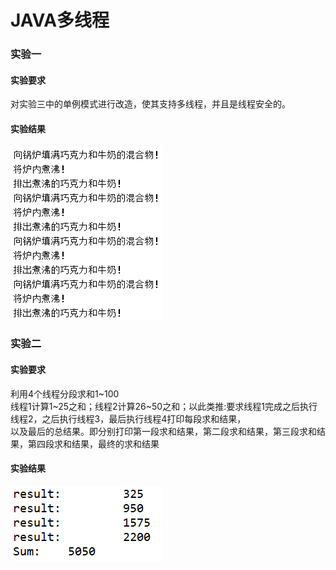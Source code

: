 # JAVA多线程

### 实验一
#### 实验要求  

对实验三中的单例模式进行改造，使其支持多线程，并且是线程安全的。  

#### 实验结果
![image](https://raw.githubusercontent.com/wusanmao23333/LearningJAVA/master/img/ChocolateBoiler.png)   

### 实验二

#### 实验要求    
利用4个线程分段求和1~100  
  线程1计算1~25之和；线程2计算26~50之和；以此类推:要求线程1完成之后执行线程2，之后执行线程3，最后执行线程4打印每段求和结果，  
  以及最后的总结果。即分别打印第一段求和结果，第二段求和结果，第三段求和结果，第四段求和结果，最终的求和结果

#### 实验结果
![image](https://raw.githubusercontent.com/wusanmao23333/LearningJAVA/master/img/Summing.png)   
